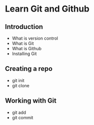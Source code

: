 # Learn Git and Github

## Introduction
* What is version control
* What is Git
* What is Github
* Installing Git

## Creating a repo
* git init
* git clone

## Working with Git
* git add
* git commit